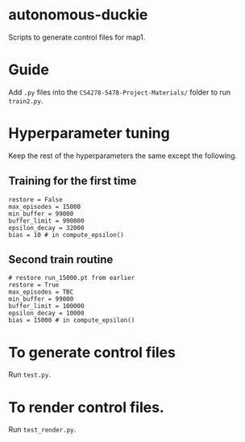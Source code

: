 # autonomous-duckie

Scripts to generate control files for map1.

# Guide
Add `.py` files into the `CS4278-5478-Project-Materials/` folder to run `train2.py`.

# Hyperparameter tuning
Keep the rest of the hyperparameters the same except the following.

## Training for the first time
```
restore = False
max_episodes = 15000
min_buffer = 99000
buffer_limit = 990000
epsilon_decay = 32000
bias = 10 # in compute_epsilon()
```

## Second train routine
```
# restore run_15000.pt from earlier
restore = True
max_episodes = TBC
min_buffer = 99000
buffer_limit = 100000
epsilon_decay = 10000
bias = 15000 # in compute_epsilon()
```

# To generate control files
Run `test.py`.

# To render control files.
Run `test_render.py`.
